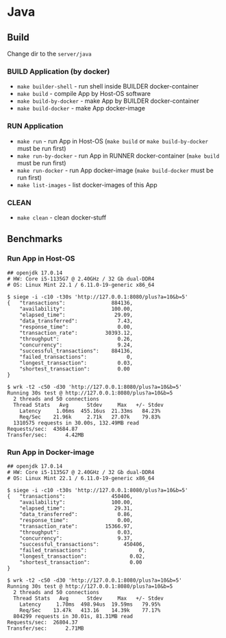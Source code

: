 # Java

## Build

Change dir to the `server/java`

### BUILD Application (by docker)

* `make builder-shell` - run shell inside BUILDER docker-container
* `make build` - compile App by Host-OS software
* `make build-by-docker` - make App by BUILDER docker-container
* `make build-docker` - make App docker-image

### RUN Application

* `make run` - run App in Host-OS (`make build` or `make build-by-docker` must be run first)
* `make run-by-docker` - run App in RUNNER docker-container (`make build` must be run first)
* `make run-docker` - run App docker-image (`make build-docker` must be run first)
* `make list-images` - list docker-images of this App

### CLEAN

* `make clean` - clean docker-stuff

## Benchmarks

### Run App in Host-OS

```shell
## openjdk 17.0.14
# HW: Core i5-1135G7 @ 2.40GHz / 32 Gb dual-DDR4
# OS: Linux Mint 22.1 / 6.11.0-19-generic x86_64

$ siege -i -c10 -t30s 'http://127.0.0.1:8080/plus?a=10&b=5'
{	"transactions":			      884136,
	"availability":			      100.00,
	"elapsed_time":			       29.09,
	"data_transferred":		        7.43,
	"response_time":		        0.00,
	"transaction_rate":		    30393.12,
	"throughput":			        0.26,
	"concurrency":			        9.24,
	"successful_transactions":	  884136,
	"failed_transactions":		       0,
	"longest_transaction":		    0.03,
	"shortest_transaction":		    0.00
}

$ wrk -t2 -c50 -d30 'http://127.0.0.1:8080/plus?a=10&b=5'
Running 30s test @ http://127.0.0.1:8080/plus?a=10&b=5
  2 threads and 50 connections
  Thread Stats   Avg      Stdev     Max   +/- Stdev
    Latency     1.06ms  455.16us  21.33ms   84.23%
    Req/Sec    21.96k     2.71k   27.07k    79.83%
  1310575 requests in 30.00s, 132.49MB read
Requests/sec:  43684.87
Transfer/sec:      4.42MB
```

### Run App in Docker-image

```shell
## openjdk 17.0.14
# HW: Core i5-1135G7 @ 2.40GHz / 32 Gb dual-DDR4
# OS: Linux Mint 22.1 / 6.11.0-19-generic x86_64

$ siege -i -c10 -t30s 'http://127.0.0.1:8080/plus?a=10&b=5'
{	"transactions":			      450406,
	"availability":			      100.00,
	"elapsed_time":			       29.31,
	"data_transferred":		        0.86,
	"response_time":		        0.00,
	"transaction_rate":		    15366.97,
	"throughput":			        0.03,
	"concurrency":			        9.37,
	"successful_transactions":	      450406,
	"failed_transactions":		           0,
	"longest_transaction":		        0.02,
	"shortest_transaction":		        0.00
}

$ wrk -t2 -c50 -d30 'http://127.0.0.1:8080/plus?a=10&b=5'
Running 30s test @ http://127.0.0.1:8080/plus?a=10&b=5
  2 threads and 50 connections
  Thread Stats   Avg      Stdev     Max   +/- Stdev
    Latency     1.70ms  498.94us  19.59ms   79.95%
    Req/Sec    13.47k   413.16    14.39k    77.17%
  804299 requests in 30.01s, 81.31MB read
Requests/sec:  26804.37
Transfer/sec:      2.71MB
```
